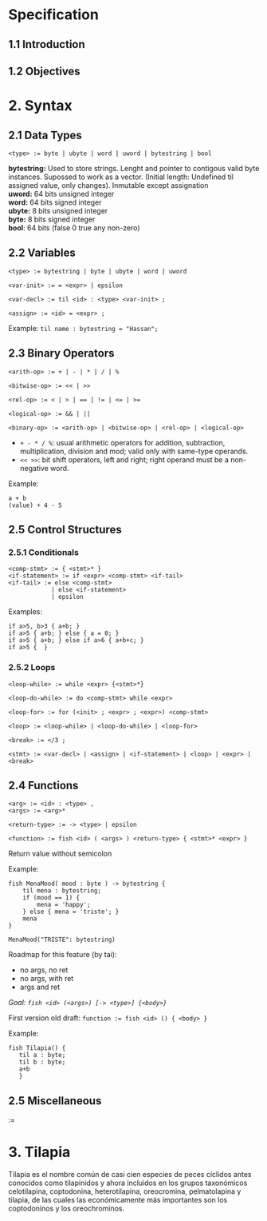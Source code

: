 # Specification

## 1.1 Introduction

## 1.2 Objectives

# 2. Syntax

## 2.1 Data Types

```<type> := byte | ubyte | word | uword | bytestring | bool```

**bytestring:** Used to store strings. Lenght and pointer to contigous valid byte instances. Supossed to work as a vector. (Initial length: Undefined til assigned value, only changes). Inmutable except assignation  
**uword:** 64 bits unsigned integer  
**word:** 64 bits signed integer  
**ubyte:** 8 bits unsigned integer  
**byte:** 8 bits signed integer  
**bool**: 64 bits (false 0 true any non-zero)  

## 2.2 Variables

```
<type> := bytestring | byte | ubyte | word | uword

<var-init> := = <expr> | epsilon

<var-decl> := til <id> : <type> <var-init> ;

<assign> := <id> = <expr> ;
```

Example:
```til name : bytestring = "Hassan";```

## 2.3 Binary Operators

```
<arith-op> := + | - | * | / | %

<bitwise-op> := << | >>

<rel-op> := < | > | == | != | <= | >=

<logical-op> := && | ||

<binary-op> := <arith-op> | <bitwise-op> | <rel-op> | <logical-op>
```

- `+ - * / %`: usual arithmetic operators for addition, subtraction, multiplication, division and mod; valid only with same-type operands.
- `<< >>`: bit shift operators, left and right; right operand must be a non-negative word.


Example:
```
a + b
(value) + 4 - 5

```

## 2.5 Control Structures
### 2.5.1 Conditionals

```
<comp-stmt> := { <stmt>* }
<if-statement> := if <expr> <comp-stmt> <if-tail>
<if-tail> := else <comp-stmt>
            | else <if-statement>
            | epsilon
```

Examples:
```
if a>5, b>3 { a+b; }
if a>5 { a+b; } else { a = 0; }
if a>5 { a+b; } else if a>6 { a+b+c; }
if a>5 {  }
```


### 2.5.2 Loops

```
<loop-while> := while <expr> {<stmt>*}

<loop-do-while> := do <comp-stmt> while <expr>

<loop-for> := for (<init> ; <expr> ; <expr>) <comp-stmt>

<loop> := <loop-while> | <loop-do-while> | <loop-for>

<break> := </3 ;

<stmt> := <var-decl> | <assign> | <if-statement> | <loop> | <expr> | <break>
```


## 2.4 Functions

```
<arg> := <id> : <type> ,
<args> := <arg>*

<return-type> := -> <type> | epsilon

<function> := fish <id> ( <args> ) <return-type> { <stmt>* <expr> }
```
Return value without semicolon  

Example:
```
fish MenaMood( mood : byte ) -> bytestring {
    til mena : bytestring;
    if (mood == 1) {
        mena = 'happy';
    } else { mena = 'triste'; }
    mena
}

MenaMood("TRISTE": bytestring)  
```

Roadmap for this feature (by tai):
- no args, no ret
- no args, with ret
- args and ret

_Goal: `fish <id> (<args>) [-> <type>] {<body>}`_

First version old draft:
```function := fish <id> () { <body> }```

Example:
 ```
fish Tilapia() {
    til a : byte;
    til b : byte;
    a+b
    }
```

## 2.5 Miscellaneous
<expr> := 


# 3. Tilapia

Tilapia es el nombre común de casi cien especies de peces cíclidos antes conocidos como tilapinidos y ahora incluidos en los grupos taxonómicos celotilapina, coptodonina, heterotilapina, oreocromina, pelmatolapina y tilapia, de las cuales las económicamente más importantes son los coptodoninos y los oreochrominos.

